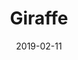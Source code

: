 ---
title: Giraffe
date: '2019-02-11'
thumb_image: images/mar-4yo/4yo-mar-giraffe.jpg
thumb_image_alt: Giraffe
image: images/mar-4yo/4yo-mar-giraffe.jpg
image_alt: Giraffe
template: project
---	